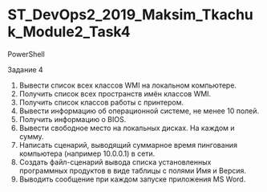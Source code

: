 # ST_DevOps2_2019_Maksim_Tkachuk_Module2_Task4
PowerShell

Задание 4

1.	Вывести список всех классов WMI на локальном компьютере. 
2.	Получить список всех пространств имён классов WMI. 
3.	Получить список классов работы с принтером.
4.	Вывести информацию об операционной системе, не менее 10 полей.
5.	Получить информацию о BIOS.
6.	Вывести свободное место на локальных дисках. На каждом и сумму.
7.	Написать сценарий, выводящий суммарное время пингования компьютера (например 10.0.0.1) в сети.
8.	Создать файл-сценарий вывода списка установленных программных продуктов в виде таблицы с полями Имя и Версия.
9.	Выводить сообщение при каждом запуске приложения MS Word.
